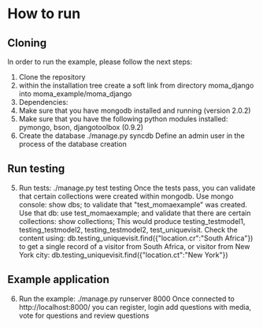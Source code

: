 How to run
==========

Cloning
-------
In order to run the example, please follow the next steps:

1. Clone the repository
2. within the installation tree create a soft link from directory moma_django into moma_example/moma_django
3. Dependencies:
4. Make sure that you have mongodb installed and running (version 2.0.2)
5. Make sure that you have the following python modules installed: pymongo, bson, djangotoolbox (0.9.2)
6. Create the database
   ./manage.py syncdb
   Define an admin user in the process of the database creation

Run testing
-----------
5. Run tests:
   ./manage.py test testing
   Once the tests pass, you can validate that certain collections were created within mongodb. Use mongo console:
   show dbs;
   to validate that "test_momaexample" was created. Use that db:
   use test_momaexample;
   and validate that there are certain collections:
   show collections;
   This would produce testing_testmodel1, testing_testmodel2, testing_testmodel2, test_uniquevisit. Check the content using:
   db.testing_uniquevisit.find({"location.cr":"South Africa"})
   to get a single record of a visitor from South Africa, or visitor from New York city:
   db.testing_uniquevisit.find({"location.ct":"New York"})

Example application
-------------------
6. Run the example:
   ./manage.py runserver 8000
   Once connected to http://localhost:8000/ you can register, login add questions with media, vote for questions and
   review questions

